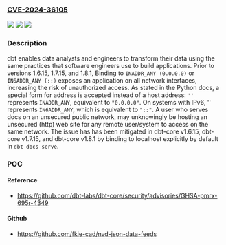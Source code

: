 ### [CVE-2024-36105](https://cve.mitre.org/cgi-bin/cvename.cgi?name=CVE-2024-36105)
![](https://img.shields.io/static/v1?label=Product&message=dbt-core&color=blue)
![](https://img.shields.io/static/v1?label=Version&message=%3D%20%3C%201.6.15%20&color=brighgreen)
![](https://img.shields.io/static/v1?label=Vulnerability&message=CWE-1327%3A%20Binding%20to%20an%20Unrestricted%20IP%20Address&color=brighgreen)

### Description

dbt enables data analysts and engineers to transform their data using the same practices that software engineers use to build applications. Prior to versions 1.6.15, 1.7.15, and 1.8.1, Binding to `INADDR_ANY (0.0.0.0)` or `IN6ADDR_ANY (::)` exposes an application on all network interfaces, increasing the risk of unauthorized access. As stated in the Python docs, a special form for address is accepted instead of a host address: `''` represents `INADDR_ANY`, equivalent to `"0.0.0.0"`. On systems with IPv6, '' represents `IN6ADDR_ANY`, which is equivalent to `"::"`. A user who serves docs on an unsecured public network, may unknowingly be hosting an unsecured (http) web site for any remote user/system to access on the same network. The issue has has been mitigated in dbt-core v1.6.15, dbt-core v1.7.15, and dbt-core v1.8.1 by binding to localhost explicitly by default in `dbt docs serve`.

### POC

#### Reference
- https://github.com/dbt-labs/dbt-core/security/advisories/GHSA-pmrx-695r-4349

#### Github
- https://github.com/fkie-cad/nvd-json-data-feeds

